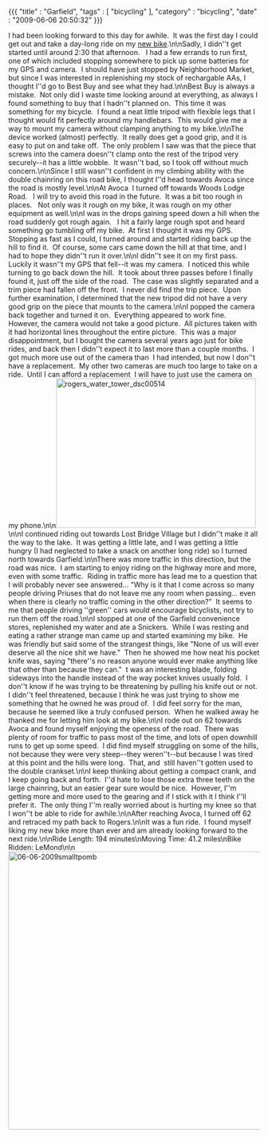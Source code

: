 {{{ "title" : "Garfield", "tags" : [ "bicycling" ], "category" : "bicycling", "date" : "2009-06-06 20:50:32" }}}

I had been looking forward to this day for awhile.  It was the first day I could get out and take a day-long ride on my <a href="http://mark-ott.info/blog/?p=113" target="_blank">new bike</a>.\n\nSadly, I didn''t get started until around 2:30 that afternoon.   I had a few errands to run first, one of which included stopping somewhere to pick up some batteries for my GPS and camera.  I should have just stopped by Neighborhood Market, but since I was interested in replenishing my stock of rechargable AAs, I thought I''d go to Best Buy and see what they had.\n\nBest Buy is always a mistake.  Not only did I waste time looking around at everything, as always I found something to buy that I hadn''t planned on.  This time it was something for my bicycle.  I found a neat little tripod with flexible legs that I thought would fit perfectly around my handlebars.  This would give me a way to mount my camera without clamping anything to my bike.\n\nThe device worked (almost) perfectly.  It really does get a good grip, and it is easy to put on and take off.  The only problem I saw was that the piece that screws into the camera doesn''t clamp onto the rest of the tripod very securely--it has a little wobble.  It wasn''t bad, so I took off without much concern.\n\nSince I still wasn''t confident in my climbing ability with the double chainring on this road bike, I thought I''d head towards Avoca since the road is mostly level.\n\nAt Avoca  I turned off towards Woods Lodge Road.   I will try to avoid this road in the future.  It was a bit too rough in places.   Not only was it rough on my bike, it was rough on my other equipment as well.\n\nI was in the drops gaining speed down a hill when the road suddenly got rough again.   I hit a fairly large rough spot and heard something go tumbling off my bike.  At first I thought it was my GPS.  Stopping as fast as I could, I turned around and started riding back up the hill to find it.  Of course, some cars came down the hill at that time, and I had to hope they didn''t run it over.\n\nI didn''t see it on my first pass.  Luckily it wasn''t my GPS that fell--it was my camera.  I noticed this while turning to go back down the hill.  It took about three passes before I finally found it, just off the side of the road.  The case was slightly separated and a trim piece had fallen off the front.  I never did find the trip piece.  Upon further examination, I determined that the new tripod did not have a very good grip on the piece that mounts to the camera.\n\nI popped the camera back together and turned it on.  Everything appeared to work fine.   However, the camera would not take a good picture.  All pictures taken with it had horizontal lines throughout the entire picture.  This was a major disappointment, but I bought the camera several years ago just for bike rides, and back then I didn''t expect it to last more than a couple months.  I got much more use out of the camera than  I had intended, but now I don''t have a replacement.  My other two cameras are much too large to take on a ride.  Until I can afford a replacement  I will have to just use the camera on my phone.\n\n<a rel="attachment wp-att-147" href="http://mark-ott.info/blog/?attachment_id=147"><img class="alignleft size-full wp-image-147" title="rogers_water_tower_dsc00514" src="http://mark-ott.info/blog/wp-content/uploads/2009/06/rogers_water_tower_dsc00514.jpg" alt="rogers_water_tower_dsc00514" width="400" height="300" /></a>\n\nI continued riding out towards Lost Bridge Village but I didn''t make it all the way to the lake.  It was getting a little late, and I was getting a little hungry (I had neglected to take a snack on another long ride) so I turned north towards Garfield.\n\nThere was more traffic in this direction, but the road was nice.  I am starting to enjoy riding on the highway more and more, even with some traffic.  Riding in traffic more has lead me to a question that I will probably never see answered... "Why is it that I come across so many people driving Priuses that do not leave me any room when passing... even when there is clearly no traffic coming in the other direction?"  It seems to me that people driving ''green'' cars would encourage bicyclists, not try to run them off the road.\n\nI stopped at one of the Garfield convenience stores, replenished my water and ate a Snickers.  While I was resting and eating a rather strange man came up and started examining my bike.  He was friendly but said some of the strangest things, like "None of us will ever deserve all the nice shit we have."  Then he showed me how neat his pocket knife was, saying "there''s no reason anyone would ever make anything like that other than because they can."  t was an interesting blade, folding sideways into the handle instead of the way pocket knives usually fold.  I don''t know if he was trying to be threatening by pulling his knife out or not.  I didn''t feel threatened, because I think he was just trying to show me something that he owned he was proud of.  I did feel sorry for the man, because he seemed like a truly confused person.  When he walked away he thanked me for letting him look at my bike.\n\nI rode out on 62 towards Avoca and found myself enjoying the openess of the road.  There was plenty of room for traffic to pass most of the time, and lots of open downhill runs to get up some speed.  I did find myself struggling on some of the hills, not because they were very steep--they weren''t--but because I was tired at this point and the hills were long.  That, and  still haven''t gotten used to the double crankset.\n\nI keep thinking about getting a compact crank, and I keep going back and forth.  I''d hate to lose those extra three teeth on the large chainring, but an easier gear sure would be nice.  However, I''m getting more and more used to the gearing and if I stick with it I think I''ll prefer it.  The only thing I''m really worried about is hurting my knee so that I won''t be able to ride for awhile.\n\nAfter reaching Avoca, I turned off 62 and retraced my path back to Rogers.\n\nIt was a fun ride.  I found myself liking my new bike more than ever and am already looking forward to the next ride.\n\nRide Length: 194 minutes\nMoving Time: 41.2 miles\nBike Ridden: LeMond\n\n<a href="http://mark-ott.info/pictures/06-06-2009.tpo.mb.jpg"><img class="size-full wp-image-142 alignleft" title="06-06-2009smalltpomb" src="http://mark-ott.info/blog/wp-content/uploads/2009/06/06-06-2009smalltpomb.jpg" alt="06-06-2009smalltpomb" width="800" height="558" /></a>